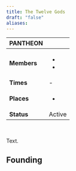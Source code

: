 ```yaml
---
title: The Twelve Gods
draft: "false"
aliases:
---
```


| PANTHEON    |                   |
| ----------- | ----------------- |
| **Members** | <ul><li><li></ul> |
| **Times**   | -                 |
| **Places**  | <ul><li></ul>     |
| **Status**  | Active            |

<br>

Text.

## Founding
